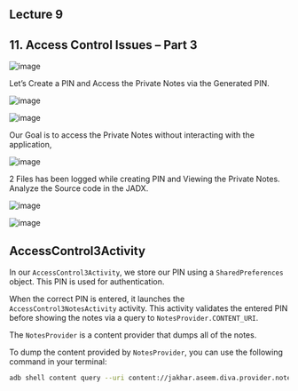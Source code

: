 
## Lecture 9

## 11. Access Control Issues – Part 3

![image](https://github.com/ananthan05/Android-Security/assets/140697378/ac068dec-59ec-49e8-a9d5-b2826c966629)

Let’s Create a PIN and Access the Private Notes via the Generated PIN.

![image](https://github.com/ananthan05/Android-Security/assets/140697378/8c2a297d-f17d-43f4-8817-314d2a9eaa34)

![image](https://github.com/ananthan05/Android-Security/assets/140697378/d2cc6b34-6211-4feb-bec3-8fc1a79e4e8a)

Our Goal is to access the Private Notes without interacting with the application,

![image](https://github.com/ananthan05/Android-Security/assets/140697378/910c101d-de97-4f61-a062-71a2ad9588b0)

2 Files has been logged while creating PIN and Viewing the Private Notes. Analyze the Source code in the JADX.

![image](https://github.com/ananthan05/Android-Security/assets/140697378/ad890fc9-82be-45fe-86a4-22c089a66a82)

![image](https://github.com/ananthan05/Android-Security/assets/140697378/b4b87bd5-1100-4676-8c0d-ec803c927ad4)

## AccessControl3Activity

In our `AccessControl3Activity`, we store our PIN using a `SharedPreferences` object. This PIN is used for authentication.

When the correct PIN is entered, it launches the `AccessControl3NotesActivity` activity. This activity validates the entered PIN before showing the notes via a query to `NotesProvider.CONTENT_URI`. 

The `NotesProvider` is a content provider that dumps all of the notes.

To dump the content provided by `NotesProvider`, you can use the following command in your terminal:

```bash
adb shell content query --uri content://jakhar.aseem.diva.provider.notesprovider/notes/
```

